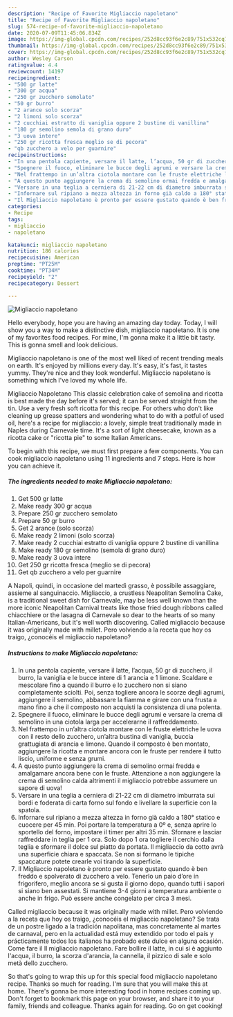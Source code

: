 ```yaml
---
description: "Recipe of Favorite Migliaccio napoletano"
title: "Recipe of Favorite Migliaccio napoletano"
slug: 574-recipe-of-favorite-migliaccio-napoletano
date: 2020-07-09T11:45:06.834Z
image: https://img-global.cpcdn.com/recipes/252d8cc93f6e2c89/751x532cq70/migliaccio-napoletano-recipe-main-photo.jpg
thumbnail: https://img-global.cpcdn.com/recipes/252d8cc93f6e2c89/751x532cq70/migliaccio-napoletano-recipe-main-photo.jpg
cover: https://img-global.cpcdn.com/recipes/252d8cc93f6e2c89/751x532cq70/migliaccio-napoletano-recipe-main-photo.jpg
author: Wesley Carson
ratingvalue: 4.4
reviewcount: 14197
recipeingredient:
- "500 gr latte"
- "300 gr acqua"
- "250 gr zucchero semolato"
- "50 gr burro"
- "2 arance solo scorza"
- "2 limoni solo scorza"
- "2 cucchiai estratto di vaniglia oppure 2 bustine di vanillina"
- "180 gr semolino semola di grano duro"
- "3 uova intere"
- "250 gr ricotta fresca meglio se di pecora"
- "qb zucchero a velo per guarnire"
recipeinstructions:
- "In una pentola capiente, versare il latte, l’acqua, 50 gr di zucchero, il burro, la vaniglia e le bucce intere di 1 arancia e 1 limone. Scaldare e mescolare fino a quando il burro e lo zucchero non si siano completamente sciolti. Poi, senza togliere ancora le scorze degli agrumi, aggiungere il semolino, abbassare la fiamma e girare con una frusta a mano fino a che il composto non acquisti la consistenza di una polenta."
- "Spegnere il fuoco, eliminare le bucce degli agrumi e versare la crema di semolino in una ciotola larga per accelerarne il raffreddamento."
- "Nel frattempo in un’altra ciotola montare con le fruste elettriche le uova con il resto dello zucchero, un’altra bustina di vaniglia, buccia grattugiata di arancia e limone. Quando il composto è ben montato, aggiungere la ricotta e montare ancora con le fruste per rendere il tutto liscio, uniforme e senza grumi."
- "A questo punto aggiungere la crema di semolino ormai fredda e amalgamare ancora bene con le fruste. Attenzione a non aggiungere la crema di semolino calda altrimenti il migliaccio potrebbe assumere un sapore di uova!"
- "Versare in una teglia a cerniera di 21-22 cm di diametro imburrata sui bordi e foderata di carta forno sul fondo e livellare la superficie con la spatola."
- "Infornare sul ripiano a mezza altezza in forno già caldo a 180° statico e cuocere per 45 min. Poi portare la temperatura a 0º e, senza aprire lo sportello del forno, impostare il timer per altri 35 min. Sfornare e lasciar raffreddare in teglia per 1 ora. Solo dopo 1 ora togliere il cerchio dalla teglia e sformare il dolce sul piatto da portata. Il migliaccio da cotto avrà una superficie chiara e spaccata. Se non si formano le tipiche spaccature potete crearle voi tirando la superficie."
- "Il Migliaccio napoletano è pronto per essere gustato quando è ben freddo e spolverato di zucchero a velo. Tenerlo un paio d’ore in frigorifero, meglio ancora se si gusta il giorno dopo, quando tutti i sapori si siano ben assestati. Si mantiene 3-4 giorni a temperatura ambiente o anche in frigo. Può essere anche congelato per circa 3 mesi."
categories:
- Recipe
tags:
- migliaccio
- napoletano

katakunci: migliaccio napoletano 
nutrition: 186 calories
recipecuisine: American
preptime: "PT25M"
cooktime: "PT34M"
recipeyield: "2"
recipecategory: Dessert

---
```



![Migliaccio napoletano](https://img-global.cpcdn.com/recipes/252d8cc93f6e2c89/751x532cq70/migliaccio-napoletano-recipe-main-photo.jpg)

Hello everybody, hope you are having an amazing day today. Today, I will show you a way to make a distinctive dish, migliaccio napoletano. It is one of my favorites food recipes. For mine, I'm gonna make it a little bit tasty. This is gonna smell and look delicious.

Migliaccio napoletano is one of the most well liked of recent trending meals on earth. It's enjoyed by millions every day. It's easy, it's fast, it tastes yummy. They're nice and they look wonderful. Migliaccio napoletano is something which I've loved my whole life.

Migliaccio Napoletano This classic celebration cake of semolina and ricotta is best made the day before it&#39;s served; it can be served straight from the tin. Use a very fresh soft ricotta for this recipe. For others who don&#39;t like cleaning up grease spatters and wondering what to do with a potful of used oil, here&#39;s a recipe for migliaccio: a lovely, simple treat traditionally made in Naples during Carnevale time. It&#39;s a sort of light cheesecake, known as a ricotta cake or &#34;ricotta pie&#34; to some Italian Americans.


To begin with this recipe, we must first prepare a few components. You can cook migliaccio napoletano using 11 ingredients and 7 steps. Here is how you can achieve it.

<!--inarticleads1-->

##### The ingredients needed to make Migliaccio napoletano:

1. Get 500 gr latte
1. Make ready 300 gr acqua
1. Prepare 250 gr zucchero semolato
1. Prepare 50 gr burro
1. Get 2 arance (solo scorza)
1. Make ready 2 limoni (solo scorza)
1. Make ready 2 cucchiai estratto di vaniglia oppure 2 bustine di vanillina
1. Make ready 180 gr semolino (semola di grano duro)
1. Make ready 3 uova intere
1. Get 250 gr ricotta fresca (meglio se di pecora)
1. Get qb zucchero a velo per guarnire


A Napoli, quindi, in occasione del martedì grasso, è possibile assaggiare, assieme al sanguinaccio. Migliaccio, a crustless Neapolitan Semolina Cake, is a traditional sweet dish for Carnevale, may be less well known than the more iconic Neapolitan Carnival treats like those fried dough ribbons called chiacchiere or the lasagna di Carnevale so dear to the hearts of so many Italian-Americans, but it&#39;s well worth discovering. Called migliaccio because it was originally made with millet. Pero volviendo a la receta que hoy os traigo, ¿conocéis el migliaccio napoletano? 

<!--inarticleads2-->

##### Instructions to make Migliaccio napoletano:

1. In una pentola capiente, versare il latte, l’acqua, 50 gr di zucchero, il burro, la vaniglia e le bucce intere di 1 arancia e 1 limone. Scaldare e mescolare fino a quando il burro e lo zucchero non si siano completamente sciolti. Poi, senza togliere ancora le scorze degli agrumi, aggiungere il semolino, abbassare la fiamma e girare con una frusta a mano fino a che il composto non acquisti la consistenza di una polenta.
1. Spegnere il fuoco, eliminare le bucce degli agrumi e versare la crema di semolino in una ciotola larga per accelerarne il raffreddamento.
1. Nel frattempo in un’altra ciotola montare con le fruste elettriche le uova con il resto dello zucchero, un’altra bustina di vaniglia, buccia grattugiata di arancia e limone. Quando il composto è ben montato, aggiungere la ricotta e montare ancora con le fruste per rendere il tutto liscio, uniforme e senza grumi.
1. A questo punto aggiungere la crema di semolino ormai fredda e amalgamare ancora bene con le fruste. Attenzione a non aggiungere la crema di semolino calda altrimenti il migliaccio potrebbe assumere un sapore di uova!
1. Versare in una teglia a cerniera di 21-22 cm di diametro imburrata sui bordi e foderata di carta forno sul fondo e livellare la superficie con la spatola.
1. Infornare sul ripiano a mezza altezza in forno già caldo a 180° statico e cuocere per 45 min. Poi portare la temperatura a 0º e, senza aprire lo sportello del forno, impostare il timer per altri 35 min. Sfornare e lasciar raffreddare in teglia per 1 ora. Solo dopo 1 ora togliere il cerchio dalla teglia e sformare il dolce sul piatto da portata. Il migliaccio da cotto avrà una superficie chiara e spaccata. Se non si formano le tipiche spaccature potete crearle voi tirando la superficie.
1. Il Migliaccio napoletano è pronto per essere gustato quando è ben freddo e spolverato di zucchero a velo. Tenerlo un paio d’ore in frigorifero, meglio ancora se si gusta il giorno dopo, quando tutti i sapori si siano ben assestati. Si mantiene 3-4 giorni a temperatura ambiente o anche in frigo. Può essere anche congelato per circa 3 mesi.


Called migliaccio because it was originally made with millet. Pero volviendo a la receta que hoy os traigo, ¿conocéis el migliaccio napoletano? Se trata de un postre ligado a la tradición napolitana, mas concretamente al martes de carnaval, pero en la actualidad está muy extendido por todo el país y prácticamente todos los italianos ha probado este dulce en alguna ocasión. Come fare il Il migliaccio napoletano. Fare bollire il latte, in cui si è aggiunto l&#39;acqua, il burro, la scorza d&#39;arancia, la cannella, il pizzico di sale e solo metà dello zucchero. 

So that's going to wrap this up for this special food migliaccio napoletano recipe. Thanks so much for reading. I'm sure that you will make this at home. There's gonna be more interesting food in home recipes coming up. Don't forget to bookmark this page on your browser, and share it to your family, friends and colleague. Thanks again for reading. Go on get cooking!
